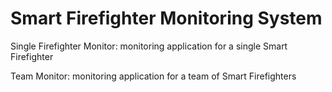 # Smart Firefighter Monitoring System

Single Firefighter Monitor: monitoring application for a single Smart Firefighter

Team Monitor: monitoring application for a team of Smart Firefighters
